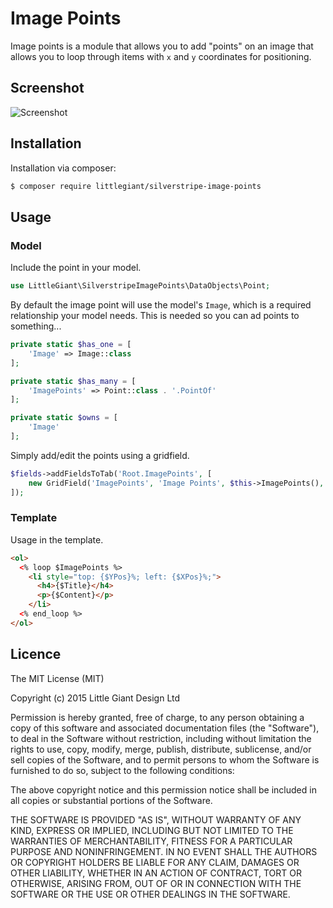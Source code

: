 # Image Points

Image points is a module that allows you to add "points" on an image that allows you to loop through items with `x` and `y` coordinates for positioning.

## Screenshot

![Screenshot](https://github.com/littlegiant/silverstripe-image-points/blob/master/screenshot.png)

## Installation

Installation via composer:

```bash
$ composer require littlegiant/silverstripe-image-points
```

## Usage

### Model

Include the point in your model.

```php
use LittleGiant\SilverstripeImagePoints\DataObjects\Point;
```

By default the image point will use the model's `Image`, which is a required relationship your model needs. This is needed so you can ad points to something...

```php
private static $has_one = [
    'Image' => Image::class
];

private static $has_many = [
    'ImagePoints' => Point::class . '.PointOf'
];

private static $owns = [
    'Image'
];
```

Simply add/edit the points using a gridfield.

```php
$fields->addFieldsToTab('Root.ImagePoints', [
    new GridField('ImagePoints', 'Image Points', $this->ImagePoints(), $myGridfieldConfig),
]);
```

### Template

Usage in the template.

```html
<ol>
  <% loop $ImagePoints %>
    <li style="top: {$YPos}%; left: {$XPos}%;">
      <h4>{$Title}</h4>
      <p>{$Content}</p>
    </li>
  <% end_loop %>
</ol>
```

## Licence


The MIT License (MIT)

Copyright (c) 2015 Little Giant Design Ltd

Permission is hereby granted, free of charge, to any person obtaining a copy of this software and associated documentation files (the "Software"), to deal in the Software without restriction, including without limitation the rights to use, copy, modify, merge, publish, distribute, sublicense, and/or sell copies of the Software, and to permit persons to whom the Software is furnished to do so, subject to the following conditions:

The above copyright notice and this permission notice shall be included in all copies or substantial portions of the Software.

THE SOFTWARE IS PROVIDED "AS IS", WITHOUT WARRANTY OF ANY KIND, EXPRESS OR IMPLIED, INCLUDING BUT NOT LIMITED TO THE WARRANTIES OF MERCHANTABILITY, FITNESS FOR A PARTICULAR PURPOSE AND NONINFRINGEMENT. IN NO EVENT SHALL THE AUTHORS OR COPYRIGHT HOLDERS BE LIABLE FOR ANY CLAIM, DAMAGES OR OTHER LIABILITY, WHETHER IN AN ACTION OF CONTRACT, TORT OR OTHERWISE, ARISING FROM, OUT OF OR IN CONNECTION WITH THE SOFTWARE OR THE USE OR OTHER DEALINGS IN THE SOFTWARE.
